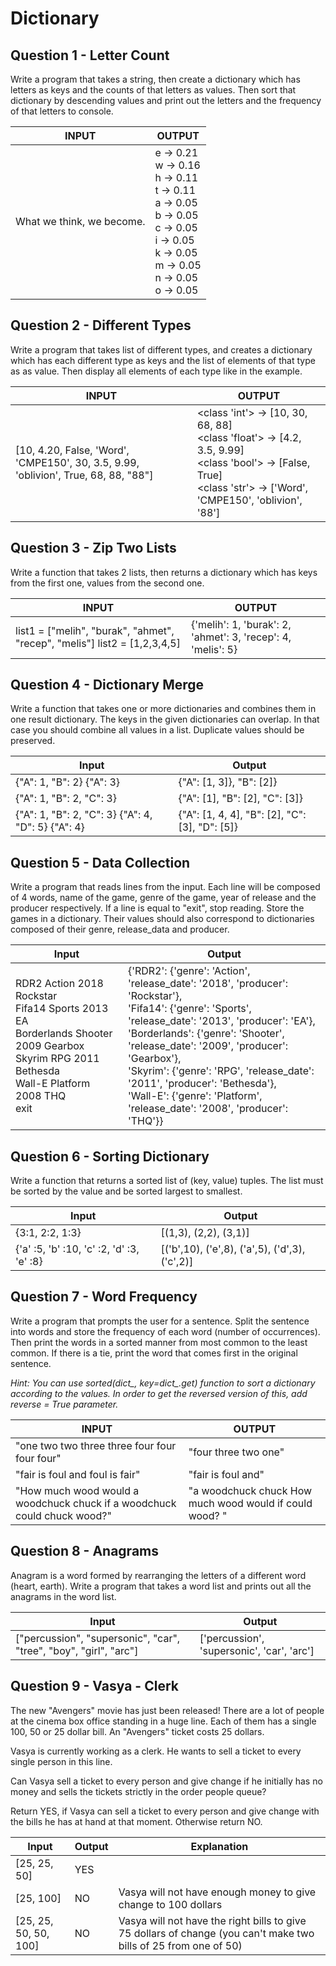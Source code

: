 # Dictionary

## Question 1 - Letter Count

Write a program that takes a string, then create a dictionary which has letters as keys and the counts of that letters as values. Then sort that dictionary by descending values and print out the letters and the frequency of that letters to console.

| INPUT                     | OUTPUT                                                       |
| ------------------------- | ------------------------------------------------------------ |
| What we think, we become. | e -> 0.21 <br />w -> 0.16 <br />h -> 0.11 <br />t -> 0.11 <br />a -> 0.05 <br />b -> 0.05 <br />c -> 0.05<br />i -> 0.05 <br />k -> 0.05 <br />m -> 0.05 <br />n -> 0.05 <br />o -> 0.05 |

## Question 2 - Different Types

Write a program that takes list of different types, and creates a dictionary which has each different type as keys and the list of elements of that type as as value. Then display all elements of each type like in the example.

| INPUT                                                        | OUTPUT                                                       |
| ------------------------------------------------------------ | ------------------------------------------------------------ |
| [10, 4.20, False, 'Word', 'CMPE150', 30, 3.5, 9.99, 'oblivion', True, 68, 88, "88"] | <class 'int'> -> [10, 30, 68, 88]<br /> <class 'float'> -> [4.2, 3.5, 9.99] <br /><class 'bool'> -> [False, True]<br /> <class 'str'> -> ['Word', 'CMPE150', 'oblivion', '88'] |


## Question 3 - Zip Two Lists

Write a function that takes 2 lists, then returns a dictionary which has keys from the first one, values from the second one.

| INPUT                                                        | OUTPUT                                                       |
| ------------------------------------------------------------ | ------------------------------------------------------------ |
| list1 = ["melih", "burak", "ahmet", "recep", "melis"] list2 = [1,2,3,4,5] | {'melih': 1, 'burak': 2, 'ahmet': 3, 'recep': 4, 'melis': 5} |

## Question 4 - Dictionary Merge

Write a function that takes one or more dictionaries and combines them in one result dictionary. The keys in the given dictionaries can overlap. In that case you should combine all values in a list. Duplicate values should be preserved.

| Input                                              | Output                                         |
| -------------------------------------------------- | ---------------------------------------------- |
| {"A": 1, "B": 2} {"A": 3}                          | {"A": [1, 3]}, "B": [2]}                       |
| {"A": 1, "B": 2, "C": 3}                           | {"A": [1], "B": [2], "C": [3]}                 |
| {"A": 1, "B": 2, "C": 3} {"A": 4, "D": 5} {"A": 4} | {"A": [1, 4, 4], "B": [2], "C": [3], "D": [5]} |

## Question 5 - Data Collection

Write a program that reads lines from the input. Each line will be composed of 4 words, name of the game, genre of the game, year of release and the producer respectively. If a line is equal to "exit", stop reading. Store the games in a dictionary. Their values should also correspond to dictionaries composed of their genre, release_data and producer.

| Input                                                        | Output                                                       |
| ------------------------------------------------------------ | ------------------------------------------------------------ |
| RDR2 Action 2018 Rockstar<br />Fifa14 Sports 2013 EA<br />Borderlands Shooter 2009 Gearbox<br />Skyrim RPG 2011 Bethesda<br />Wall-E Platform 2008 THQ<br />exit | {'RDR2': {'genre': 'Action', 'release_date': '2018', 'producer': 'Rockstar'},<br/>'Fifa14': {'genre': 'Sports', 'release_date': '2013', 'producer': 'EA'},<br/>'Borderlands': {'genre': 'Shooter', 'release_date': '2009', 'producer': 'Gearbox'},<br/>'Skyrim': {'genre': 'RPG', 'release_date': '2011', 'producer': 'Bethesda'},<br/>'Wall-E': {'genre': 'Platform', 'release_date': '2008', 'producer': 'THQ'}} |

## Question 6 - Sorting Dictionary

Write a function that returns a sorted list of (key, value) tuples. The list must be sorted by the value and be sorted largest to smallest.

| Input                                     | Output                                         |
| ----------------------------------------- | ---------------------------------------------- |
| {3:1, 2:2, 1:3}                           | [(1,3), (2,2), (3,1)]                          |
| {'a' :5, 'b' :10, 'c' :2, 'd' :3, 'e' :8} | [('b',10), ('e',8), ('a',5), ('d',3), ('c',2)] |

## Question 7 - Word Frequency

Write a program that prompts the user for a sentence. Split the sentence into words and store the frequency of each word (number of occurrences). Then print the words in a sorted manner from most common to the least common. If there is a tie, print the word that comes first in the original sentence.

*Hint: You can use sorted(dict_, key=dict_.get) function to sort a dictionary according to the values. In order to get the reversed version of this, add reverse = True parameter.*

| INPUT                                                        | OUTPUT                                                  |
| ------------------------------------------------------------ | ------------------------------------------------------- |
| "one two two three three four four four four"                | "four three two one"                                    |
| "fair is foul and foul is fair"                              | "fair is foul and"                                      |
| "How much wood would a woodchuck chuck if a woodchuck could chuck wood?" | "a woodchuck chuck How much wood would if could wood? " |

## Question 8 - Anagrams

Anagram is a word formed by rearranging the letters of a different word (heart, earth). Write a program that takes a word list and prints out all the anagrams in the word list.

| Input                                                        | Output                                     |
| ------------------------------------------------------------ | ------------------------------------------ |
| ["percussion", "supersonic", "car", "tree", "boy", "girl", "arc"] | ['percussion', 'supersonic', 'car', 'arc'] |

## Question 9 - Vasya - Clerk

The new "Avengers" movie has just been released! There are a lot of people at the cinema box office standing in a huge line. Each of them has a single 100, 50 or 25 dollar bill. An "Avengers" ticket costs 25 dollars.

Vasya is currently working as a clerk. He wants to sell a ticket to every single person in this line.

Can Vasya sell a ticket to every person and give change if he initially has no money and sells the tickets strictly in the order people queue?

Return YES, if Vasya can sell a ticket to every person and give change with the bills he has at hand at that moment. Otherwise return NO.

| Input                 | Output | Explanation                                                  |
| --------------------- | ------ | ------------------------------------------------------------ |
| [25, 25, 50]          | YES    |                                                              |
| [25, 100]             | NO     | Vasya will not have enough money to give change to 100 dollars |
| [25, 25, 50, 50, 100] | NO     | Vasya will not have the right bills to give 75 dollars of change (you can't make two bills of 25 from one of 50) |



